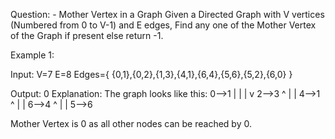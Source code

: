 Question: - Mother Vertex in a Graph
Given a Directed Graph with V vertices (Numbered from 0 to V-1) and E edges, Find any one of the Mother Vertex of the Graph if present else return -1.

Example 1:

Input:
V=7
E=8
Edges={ {0,1},{0,2},{1,3},{4,1},{6,4},{5,6},{5,2},{6,0} }

Output:
0
Explanation:
The graph looks like this:
0-->1
|   |
|   v
2-->3
^
|
|
4-->1
^
|
|
6-->4
^
|
|
5-->6

Mother Vertex is 0 as all other nodes can be reached by 0.

